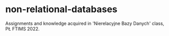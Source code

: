 # non-relational-databases
Assignments and knowledge acquired in 'Nierelacyjne Bazy Danych' class, PŁ FTIMS 2022.
